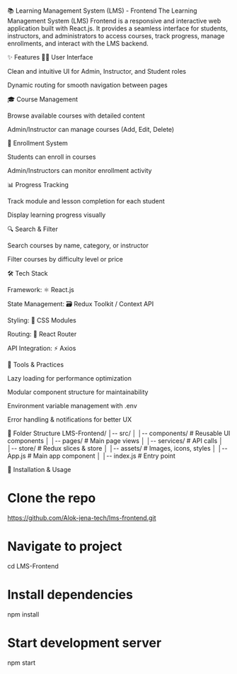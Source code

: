 📚 Learning Management System (LMS) - Frontend
The Learning Management System (LMS) Frontend is a responsive and interactive web application built with React.js. It provides a seamless interface for students, instructors, and administrators to access courses, track progress, manage enrollments, and interact with the LMS backend.

✨ Features
🧑‍💼 User Interface

Clean and intuitive UI for Admin, Instructor, and Student roles

Dynamic routing for smooth navigation between pages

🎓 Course Management

Browse available courses with detailed content

Admin/Instructor can manage courses (Add, Edit, Delete)

📝 Enrollment System

Students can enroll in courses

Admin/Instructors can monitor enrollment activity

📊 Progress Tracking

Track module and lesson completion for each student

Display learning progress visually

🔍 Search & Filter

Search courses by name, category, or instructor

Filter courses by difficulty level or price

🛠 Tech Stack

Framework: ⚛️ React.js

State Management: 🗃️ Redux Toolkit / Context API

Styling: 🎨 CSS Modules

Routing: 🔀 React Router

API Integration: ⚡ Axios

🧰 Tools & Practices

Lazy loading for performance optimization

Modular component structure for maintainability

Environment variable management with .env

Error handling & notifications for better UX

📂 Folder Structure
LMS-Frontend/
│-- src/
│ │-- components/ # Reusable UI components
│ │-- pages/ # Main page views
│ │-- services/ # API calls
│ │-- store/ # Redux slices & store
│ │-- assets/ # Images, icons, styles
│ │-- App.js # Main app component
│ │-- index.js # Entry point

🚀 Installation & Usage

# Clone the repo
https://github.com/Alok-jena-tech/lms-frontend.git

# Navigate to project
cd LMS-Frontend

# Install dependencies
npm install

# Start development server
npm start
